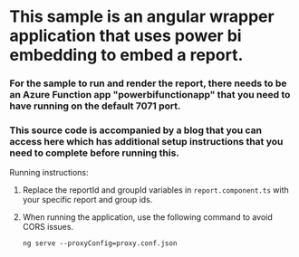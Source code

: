 # This sample is an angular wrapper application that uses power bi embedding to embed a report.

### For the sample to run and render the report, there needs to be an Azure Function app "powerbifunctionapp" that you need to have running on the default 7071 port.

### This source code is accompanied by a blog that you can access here which has additional setup instructions that you need to complete before running this.

Running instructions:

1. Replace the reportId and groupId variables in `report.component.ts` with your specific report and group ids.
2. When running the application, use the following command to avoid CORS issues.

      `ng serve --proxyConfig=proxy.conf.json`
